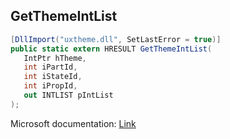 ## GetThemeIntList

```csharp
[DllImport("uxtheme.dll", SetLastError = true)]
public static extern HRESULT GetThemeIntList(
   IntPtr hTheme,
   int iPartId,
   int iStateId,
   int iPropId,
   out INTLIST pIntList
);
```

Microsoft documentation: [Link](https://docs.microsoft.com/en-us/windows/win32/api/uxtheme/nf-uxtheme-getthemeintlist)

